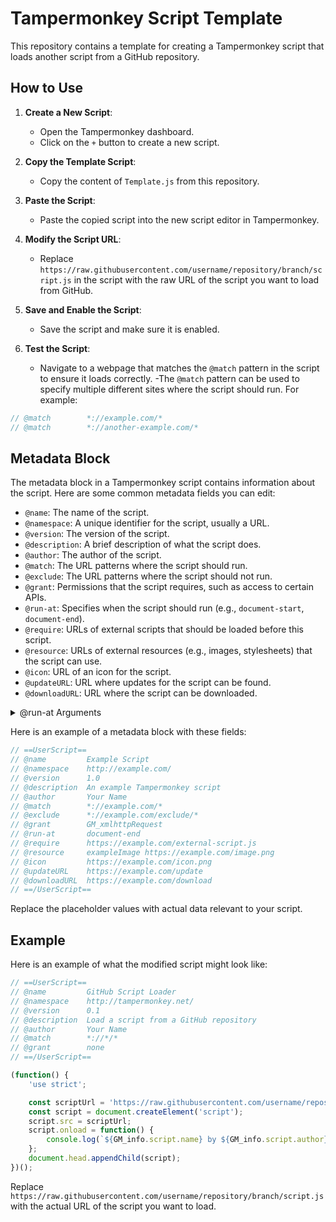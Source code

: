 # Tampermonkey Script Template

This repository contains a template for creating a Tampermonkey script that loads another script from a GitHub repository.

## How to Use

1. **Create a New Script**:
   - Open the Tampermonkey dashboard.
   - Click on the `+` button to create a new script.

2. **Copy the Template Script**:
   - Copy the content of `Template.js` from this repository.

3. **Paste the Script**:
   - Paste the copied script into the new script editor in Tampermonkey.

4. **Modify the Script URL**:
   - Replace `https://raw.githubusercontent.com/username/repository/branch/script.js` in the script with the raw URL of the script you want to load from GitHub.

5. **Save and Enable the Script**:
   - Save the script and make sure it is enabled.

6. **Test the Script**:
   - Navigate to a webpage that matches the `@match` pattern in the script to ensure it loads correctly.
   -The `@match` pattern can be used to specify multiple different sites where the script should run. For example:

```javascript
// @match        *://example.com/*
// @match        *://another-example.com/*
```

## Metadata Block

The metadata block in a Tampermonkey script contains information about the script. Here are some common metadata fields you can edit:

- `@name`: The name of the script.
- `@namespace`: A unique identifier for the script, usually a URL.
- `@version`: The version of the script.
- `@description`: A brief description of what the script does.
- `@author`: The author of the script.
- `@match`: The URL patterns where the script should run.
- `@exclude`: The URL patterns where the script should not run.
- `@grant`: Permissions that the script requires, such as access to certain APIs.
- `@run-at`: Specifies when the script should run (e.g., `document-start`, `document-end`).
- `@require`: URLs of external scripts that should be loaded before this script.
- `@resource`: URLs of external resources (e.g., images, stylesheets) that the script can use.
- `@icon`: URL of an icon for the script.
- `@updateURL`: URL where updates for the script can be found.
- `@downloadURL`: URL where the script can be downloaded.

<details>
<summary>@run-at Arguments</summary>

The `@run-at` metadata specifies when the script should be executed. Here are the common values:

- `document-start`: The script runs as soon as possible, before the page's HTML is fully loaded.
- `document-end`: The script runs after the page's HTML is fully loaded and parsed.

</details>

Here is an example of a metadata block with these fields:

```javascript
// ==UserScript==
// @name         Example Script
// @namespace    http://example.com/
// @version      1.0
// @description  An example Tampermonkey script
// @author       Your Name
// @match        *://example.com/*
// @exclude      *://example.com/exclude/*
// @grant        GM_xmlhttpRequest
// @run-at       document-end
// @require      https://example.com/external-script.js
// @resource     exampleImage https://example.com/image.png
// @icon         https://example.com/icon.png
// @updateURL    https://example.com/update
// @downloadURL  https://example.com/download
// ==/UserScript==
```

Replace the placeholder values with actual data relevant to your script.

## Example

Here is an example of what the modified script might look like:

```javascript
// ==UserScript==
// @name         GitHub Script Loader
// @namespace    http://tampermonkey.net/
// @version      0.1
// @description  Load a script from a GitHub repository
// @author       Your Name
// @match        *://*/*
// @grant        none
// ==/UserScript==

(function() {
    'use strict';

    const scriptUrl = 'https://raw.githubusercontent.com/username/repository/branch/script.js';
    const script = document.createElement('script');
    script.src = scriptUrl;
    script.onload = function() {
        console.log(`${GM_info.script.name} by ${GM_info.script.author} loaded successfully.`);
    };
    document.head.appendChild(script);
})();
```

Replace `https://raw.githubusercontent.com/username/repository/branch/script.js` with the actual URL of the script you want to load.
